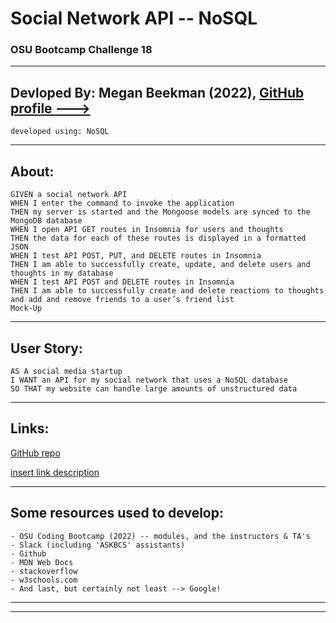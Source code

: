 # Social Network API -- NoSQL
### OSU Bootcamp Challenge 18
---------------------------------------------------
## Devloped By: Megan Beekman (2022), [GitHub profile --->](https://github.com/meganbeek98)
    developed using: NoSQL

---------------------------------------------------

## About: <br>
    GIVEN a social network API
    WHEN I enter the command to invoke the application
    THEN my server is started and the Mongoose models are synced to the MongoDB database
    WHEN I open API GET routes in Insomnia for users and thoughts
    THEN the data for each of these routes is displayed in a formatted JSON
    WHEN I test API POST, PUT, and DELETE routes in Insomnia
    THEN I am able to successfully create, update, and delete users and thoughts in my database
    WHEN I test API POST and DELETE routes in Insomnia
    THEN I am able to successfully create and delete reactions to thoughts and add and remove friends to a user’s friend list
    Mock-Up
    

---------------------------------------------------

## User Story: <br>
    AS A social media startup
    I WANT an API for my social network that uses a NoSQL database
    SO THAT my website can handle large amounts of unstructured data

---------------------------------------------------

## Links: <br>

[GitHub repo](https://github.com/meganbeek98/social-network-api.git)

[insert link description](insert-actual-link-here)

----------------------------------------------------

## Some resources used to develop: <br>
    - OSU Coding Bootcamp (2022) -- modules, and the instructors & TA's
    - Slack (including 'ASKBCS' assistants)
    - Github
    - MDN Web Docs
    - stackoverflow
    - w3schools.com
    - And last, but certainly not least --> Google!

----------------------------------------------------
----------------------------------------------------
